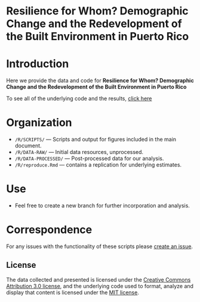 # Resilience for Whom? Demographic Change and the Redevelopment of the Built Environment in Puerto Rico

# Introduction
Here we provide the data and code for **Resilience for Whom? Demographic Change and the Redevelopment of the Built Environment in Puerto Rico**



To see all of the underlying code and the results, [click here](http://htmlpreview.github.io/?https://github.com/mathewhauer/puerto-rico-projections/blob/master/R/reproduce.html)

# Organization
- `/R/SCRIPTS/`  — Scripts and output for figures included in the main document.
- `/R/DATA-RAW/`  — Initial data resources, unprocessed.
- `/R/DATA-PROCESSED/` — Post-processed data for our analysis.
- `/R/reproduce.Rmd` — contains a replication for underlying estimates.



# Use
- Feel free to create a new branch for further incorporation and analysis. 

# Correspondence
For any issues with the functionality of these scripts please [create an issue](https://github.com/mathewhauer/puerto-rico-projections/issues).

## License
The data collected and presented is licensed under the [Creative Commons Attribution 3.0 license](http://creativecommons.org/licenses/by/3.0/us/deed.en_US), and the underlying code used to format, analyze and display that content is licensed under the [MIT license](http://opensource.org/licenses/mit-license.php).